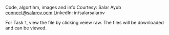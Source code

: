 Code, algortihm, images and info Courtesy: Salar Ayub
connect@salarov.ocm
LinkedIn: in/salarsalarov

For Task 1, view the file by clicking veiew raw. The files will be downloaded and can be viewed.
